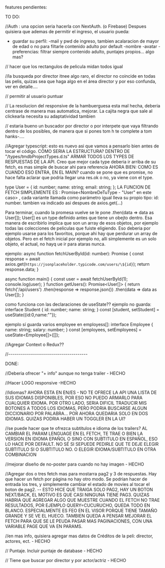 features pendientes:

TO DO:

//Auth : una opcion seria hacerla con NextAuth. (o Firebase)
Despues quisiera que ademas de permitir el ingreso, el usuario pueda:
- guardar su perfil:
    -mail y pwd de ingreso, tambien acalaracion de mayor de edad o no para filtarle contenido adulto por default
    -nombre
    -avatar
    -preferencias: filtrar siempre contenido adulto, puntajes propios... algo mas?


// hacer que los rectangulos de pelicula midan todos igual

//la busqueda por director itnee algo raro, el director no coincide en todas las pelis, quizas sea que haga algo en el área director y por eso confunda, ver en detalle....

// permitir al usuario puntuar 

// La resolucion del responsive de la hambuerguesa esta mal hecha, deberia centrase de manera mas automatica, mejorar. La cajita negra que sale al clickearla necesita su adaptatividad tambien

// estaria bueno un buscador por director o por interpete que vaya filtrando dentro de los posibles, de manera que si pones tom h te complete a tom hanks-....

//Agregar typescript: esto es nuevo asi que vamos a pensarlo bien antes de tocar el código.
CÓMO SERIA LA ESTRUCTURA? DENTRO DE "/types/tmdbProjectTypes.d.ts" ARMAR TODOS LOS TYPES DE RESPUESTAS DE LA API. Creo que mejor cada type deberia ir arriba de su fetch, es mas simple de buscar ahi para referencia
AHORA BIEN: COMO ES CUANDO ESO ENTRA, EN EL MAIN? cuando se pone que es promise, no hace falta aclarar que podria llegar una res.ok o no, ya viene con el type.

type User = {
  id: number;
  name: string;
  email: string;
};
LA FUNCION DE FETCH SIMPLEMENTE ES : Promise<NombreDeTuType - "User" en este caso> , cada variante llamada como parámetro igual lleva su propio tipo: id: number.
<NombreDeTuType> tambien va indicado asi despues de axios.get<NombreDeTuType>(...)

Para terminar, cuando la promesa vuelve se le pone .then(data => data as User[]); User[] es un type definido antes que tiene un obejto dentro. Esa manera de escribirlo implica que son un array de esos objetos, por ejemplo todas las colecciones de peliculas que fuiste eligiendo. Eso deberia por ejemplo usarse para los favoritos, porque ahi hay que perdurar un array de objetos. Pero en el fetch inicial por ejemplo no, alli simplemente es un solo objeto, el actual, no hayq ue ir para ataras nunca.

ejemplo:
async function fetchUserById(id: number): Promise<User> {
  const response = await axios.get<User>(`https://jsonplaceholder.typicode.com/users/\${id}`);
  return response.data;
}

async function main() {
  const user = await fetchUserById(1);
  console.log(user);
}
function getUsers(): Promise<User[]> {
  return fetch('/api/users')
    .then(response => response.json())
    .then(data => data as User[]);
}

como funciona con las declaraciones de useState??
ejemplo no guarda:
interface Student {
    id: number;
    name: string;
}
const [student, setStudent] = useState<Student>({id:0,name:""});

ejemplo sí guarda varios employee en employess[]:
interface Employee {
  name: string;
  salary: number;
}
const [employees, setEmployees] = useState<Employee[]>([]);

//Agregar Context o Redux??


//----------------------------------------


DONE:

//Deberia ofrecer "+ info" aunque no tenga trailer - HECHO

//Hacer LOGO responsive -HECHO

//Idiomas? AHORA ESTA EN EN/ES - NO TE OFRECE LA API UNA LISTA DE SUS IDIOMAS DISPONIBLES, POR ESO NO PUEDO ARMARLO PARA CUALQUIER IDIOMA. POR OTRO LADO, SERIA DIFICIL TRADUCIR MIS BOTONES A TODOS LOS IDIOMAS, PERO PODRIA BUSCARSE ALGUN DICCIONARIO POR PALABRA... POR AHORA QUEDARIA SOLO EN DOS IDIOMAS. QUIZAS PODRIA HABER UN TOGGLER EN LA UI?

//se puede hacer que te ofrezca subtitulos e idioma de los trailers? AL CAMBIAR EL PARAM LENGUAGE EN EL FETCH, TE TRAE O BIEN LA VERSION EN IDIOMA EPAÑOL O SINO CON SUBTITULO EN ESPAÑOL, ESO LO HACE POR DEFAULT. NO SÉ SI SEPUEDE PEDIRLE QUE TE DEJE ELEGIR SUBTITULO SI O SUBTITULO NO. O ELEGIR IDIOMA/SUBTITULO EN OTRA COMBINACION

//mejorar diseño de no-poster para cuando no hay imagen - HECHO

//Agregar dos o tres fetch mas para mostarra pag2 y 3 de respuestas. Hay que hacer un fetch por página no hay otro modo. Se podrian hacer de entrada los tres, y simplemente cambiar el estado de movies al tocar el boton de pag2.  -- ESTO HICE QUE TRAIGA SOLO PAG2, HAY UN BOTON NEXT/BACK, EL MOTIVO ES QUE CASI NINGUNA TIENE PAG3. QUIZAS HABRIA QUE AGREGAR ALGO QUE MUESTRE CUANDO EL FETCH NO TRAE RESULTADOS, POR EJEMPLO QUERY=CUCURUCHO, QUEDA TODO EN BLANCO. ESPECIALMENTE ES FEO EN EL VISOR PORQUE TIENE TAMAÑO GRANDE Y SE VE EL HUECO. TAMBIEN QUEDA A PENSAR MEJORAR EL FETCH PARA QUE SE LE PEUDA PASAR MAS PAGINACIONES, CON UNA VARIABLE PAGE QUE VA EN PARAMS.

//en mas info, quisiera agregar mas datos de Créditos de la peli: director, actores, ect. - HECHO 

// Puntaje. Incluir puntaje de database - HECHO

// Tiene que buscar por director y por actor/actriz - HECHO